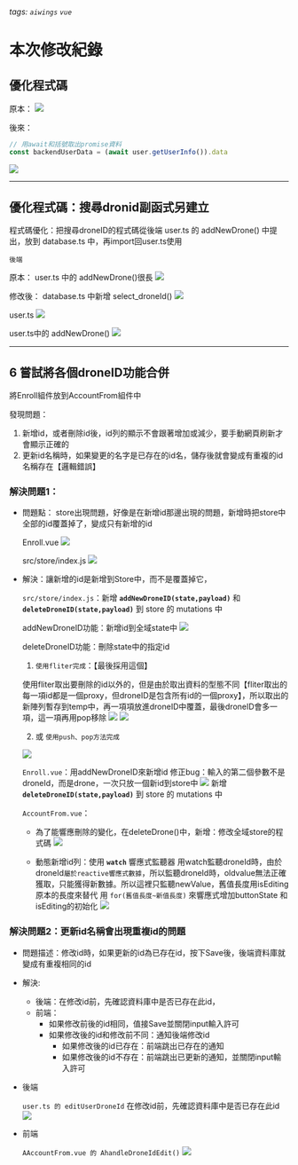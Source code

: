 ###### tags: `aiwings` `vue`

# 本次修改紀錄

## 優化程式碼

原本：
![](https://hackmd.io/_uploads/Bkqh1s1H3.png)

後來：
```javascript
// 用await和括號取出promise資料
const backendUserData = (await user.getUserInfo()).data
```
![](https://hackmd.io/_uploads/SkoVzjJHh.png)

---
## 優化程式碼：搜尋dronid副函式另建立

程式碼優化：把搜尋droneID的程式碼從後端 user.ts 的 addNewDrone() 中提出，放到 database.ts 中，再import回user.ts使用

`後端`

原本：
user.ts 中的 addNewDrone()很長
![](https://hackmd.io/_uploads/HyT4a2VBh.png)

修改後：
database.ts 中新增 select_droneId()
![](https://hackmd.io/_uploads/BJFFyTVSn.png)

user.ts
![](https://hackmd.io/_uploads/SyNb034S2.png)

user.ts中的 addNewDrone()
![](https://hackmd.io/_uploads/SJs-Rh4B2.png)

---

## 6 嘗試將各個droneID功能合併

將Enroll組件放到AccountFrom組件中

發現問題：
1. 新增id，或者刪除id後，id列的顯示不會跟著增加或減少，要手動網頁刷新才會顯示正確的
2. 更新id名稱時，如果變更的名字是已存在的id名，儲存後就會變成有重複的id名稱存在【邏輯錯誤】

### 解決問題1：
- 問題點：
    store出現問題，好像是在新增id那邊出現的問題，新增時把store中全部的id覆蓋掉了，變成只有新增的id

    Enroll.vue
    ![](https://hackmd.io/_uploads/HJ4EAyZrn.png)

    src/store/index.js
    ![](https://hackmd.io/_uploads/SJJiR1-S3.png)

    
- 解決：讓新增的id是新增到Store中，而不是覆蓋掉它，
    
    `src/store/index.js`：新增 **`addNewDroneID(state,payload)`** 和 **`deleteDroneID(state,payload)`** 到 store 的 mutations 中
    
    addNewDroneID功能：新增id到全域state中
    ![](https://hackmd.io/_uploads/rk4QTxZHh.png)
    
    deleteDroneID功能：刪除state中的指定id
    1. `使用fliter完成`：【最後採用這個】
    
    使用fliter取出要刪除的id以外的，但是由於取出資料的型態不同【fliter取出的每一項id都是一個proxy，但droneID是包含所有id的一個proxy】，所以取出的新陣列暫存到temp中，再一項項放進droneID中覆蓋，最後droneID會多一項，這一項再用pop移除
    ![](https://hackmd.io/_uploads/SkMssBGrh.png)
    ![](https://hackmd.io/_uploads/HkXpTrfS3.png)

    2. 或 `使用push、pop方法完成`
    
    ![](https://hackmd.io/_uploads/rJ2x5BGBn.png)

    
    `Enroll.vue`：用addNewDroneID來新增id
    修正bug：輸入的第二個參數不是droneId，而是drone，一次只放一個新id到store中
    ![](https://hackmd.io/_uploads/ByBYrg-S2.png)
    新增 **`deleteDroneID(state,payload)`** 到 store 的 mutations 中
    
    `AccountFrom.vue`：
    - 為了能響應刪除的變化，在deleteDrone()中，新增：修改全域store的程式碼
    ![](https://hackmd.io/_uploads/SJp4NHMrn.png)
    
    - 動態新增id列：使用 **`watch`** 響應式監聽器
      用watch監聽droneId時，由於droneId`屬於reactive響應式數據`，所以監聽droneId時，oldvalue無法正確獲取，只能獲得新數據。所以這裡只監聽newValue，舊值長度用isEditing原本的長度來替代
        用 `for(舊值長度~新值長度)` 來響應式增加buttonState 和 isEditing的初始化
        ![](https://hackmd.io/_uploads/Hk1UQwmrn.png)
    
### 解決問題2：更新id名稱會出現重複id的問題

- 問題描述：修改id時，如果更新的id為已存在id，按下Save後，後端資料庫就變成有重複相同的id

- 解決:
    - 後端：在修改id前，先確認資料庫中是否已存在此id，
    - 前端：
        - 如果修改前後的id相同，值接Save並關閉input輸入許可
        - 如果修改後的id和修改前不同：通知後端修改id
            - 如果修改後的id已存在：前端跳出已存在的通知
            - 如果修改後的id不存在：前端跳出已更新的通知，並關閉input輸入許可

- 後端
  
  `user.ts 的 editUserDroneId`
  在修改id前，先確認資料庫中是否已存在此id
  ![](https://hackmd.io/_uploads/rJ7Kd1rr3.png)

- 前端
  
  `AAccountFrom.vue 的 AhandleDroneIdEdit()`
  ![](https://hackmd.io/_uploads/S1KG9krS2.png)

    
    
    
    


    